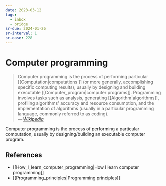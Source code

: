 ```yaml
---
date: 2023-03-12
tags:
  - inbox
  - bridge
sr-due: 2024-01-26
sr-interval: 1
sr-ease: 228
---
```


# Computer programming

> Computer programming is the process of performing particular
> [[Computation|computations ]] (or more generally, accomplishing specific
> computing results), usually by designing and building executable
> [[Computer_program|computer programs]]. Programming involves tasks such as
> analysis, generating [[Algorithm|algorithms]], profiling algorithms' accuracy
> and resource consumption, and the implementation of algorithms (usually in a
> particular programming language, commonly referred to as coding).\
> — <cite>[Wikipedia](https://en.wikipedia.org/wiki/Computer_programming)</cite>

Computer programming is the process of performing a particular computation,
usually by designing/building an executable computer program.

## References

- [[How_I_learn_computer_programming|How I learn computer programming]]
- [[Programming_principles|Programming principles]]

